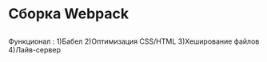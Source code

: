 # Сборка Webpack
## 
Функционал :
1)Бабел
2)Оптимизация CSS/HTML
3)Хеширование файлов
4)Лайв-сервер

